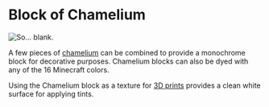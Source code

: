 # Block of Chamelium

![So... blank.](oredict:opencomputers:chameliumBlock)

A few pieces of [chamelium](../item/chamelium.md) can be combined to provide a monochrome block for decorative purposes. Chamelium blocks can also be dyed with any of the 16 Minecraft colors. 

Using the Chamelium block as a texture for [3D prints](print.md) provides a clean white surface for applying tints. 
